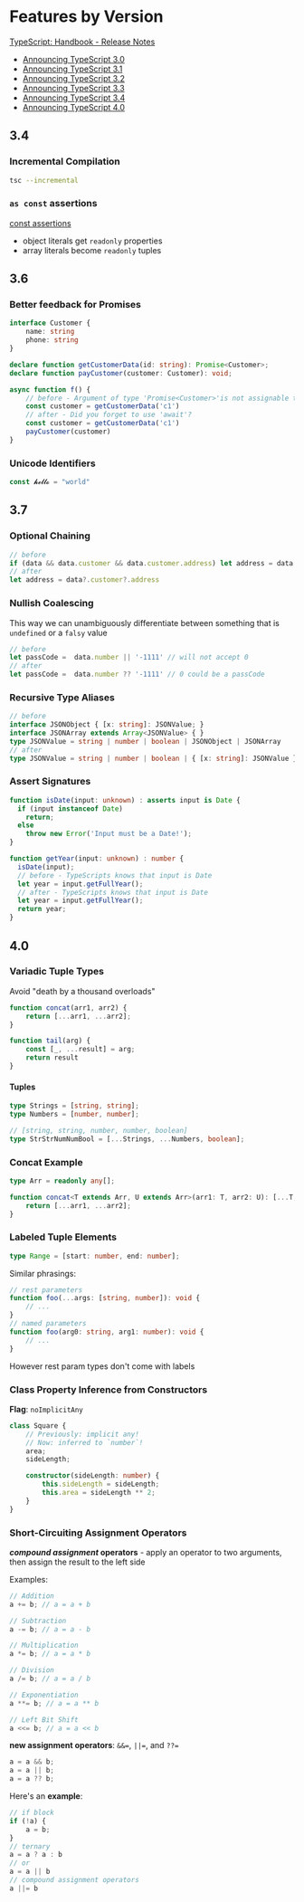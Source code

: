 
# Features by Version

[TypeScript: Handbook - Release Notes](https://www.typescriptlang.org/docs/handbook/release-notes/overview.html)

* [Announcing TypeScript 3.0](https://devblogs.microsoft.com/typescript/announcing-typescript-3-0/)
* [Announcing TypeScript 3.1](https://devblogs.microsoft.com/typescript/announcing-typescript-3-1/)
* [Announcing TypeScript 3.2](https://devblogs.microsoft.com/typescript/announcing-typescript-3-2/)
* [Announcing TypeScript 3.3](https://devblogs.microsoft.com/typescript/announcing-typescript-3-3/)
* [Announcing TypeScript 3.4](https://devblogs.microsoft.com/typescript/announcing-typescript-3-4/)
* [Announcing TypeScript 4.0](https://devblogs.microsoft.com/typescript/announcing-typescript-4-0/)


## 3.4

### Incremental Compilation

```bash
tsc --incremental
```

### `as const` assertions

[const assertions](https://www.typescriptlang.org/docs/handbook/release-notes/typescript-3-4.html#const-assertions)

* object literals get `readonly` properties
* array literals become `readonly` tuples

## 3.6

### Better feedback for Promises

```ts
interface Customer {
    name: string
    phone: string
}

declare function getCustomerData(id: string): Promise<Customer>;
declare function payCustomer(customer: Customer): void;

async function f() {
    // before - Argument of type 'Promise<Customer>'is not assignable to parameter of type 'Customer'
    const customer = getCustomerData('c1')
    // after - Did you forget to use 'await'?
    const customer = getCustomerData('c1')
    payCustomer(customer)
}
```

### Unicode Identifiers

```ts
const 𝓱𝓮𝓵𝓵𝓸 = "world"
```


## 3.7

### Optional Chaining

```ts
// before
if (data && data.customer && data.customer.address) let address = data.customer.address
// after
let address = data?.customer?.address
```

### Nullish Coalescing

This way we can unambiguously differentiate between something that is `undefined` or a `falsy` value

```ts
// before
let passCode =  data.number || '-1111' // will not accept 0
// after
let passCode =  data.number ?? '-1111' // 0 could be a passCode
```

### Recursive Type Aliases

```ts
// before
interface JSONObject { [x: string]: JSONValue; }
interface JSONArray extends Array<JSONValue> { }
type JSONValue = string | number | boolean | JSONObject | JSONArray
// after
type JSONValue = string | number | boolean | { [x: string]: JSONValue } | Array<JSONValue>
```

### Assert Signatures

```ts
function isDate(input: unknown) : asserts input is Date {
  if (input instanceof Date)
    return;
  else
    throw new Error('Input must be a Date!');
}
```

```ts
function getYear(input: unknown) : number {
  isDate(input);
  // before - TypeScripts knows that input is Date
  let year = input.getFullYear();
  // after - TypeScripts knows that input is Date
  let year = input.getFullYear();
  return year;
}
```


## 4.0

### Variadic Tuple Types

Avoid "death by a thousand overloads"

```js
function concat(arr1, arr2) {
    return [...arr1, ...arr2];
}
```

```js
function tail(arg) {
    const [_, ...result] = arg;
    return result
}
```

#### Tuples

```ts
type Strings = [string, string];
type Numbers = [number, number];

// [string, string, number, number, boolean]
type StrStrNumNumBool = [...Strings, ...Numbers, boolean];
```

### Concat Example


```ts
type Arr = readonly any[];

function concat<T extends Arr, U extends Arr>(arr1: T, arr2: U): [...T, ...U] {
    return [...arr1, ...arr2];
}
```


### Labeled Tuple Elements

```ts
type Range = [start: number, end: number];
```

Similar phrasings:

```ts
// rest parameters
function foo(...args: [string, number]): void {
    // ...
}
// named parameters
function foo(arg0: string, arg1: number): void {
    // ...
}
```

However rest param types don't come with labels

### Class Property Inference from Constructors

**Flag**: `noImplicitAny`

```ts
class Square {
    // Previously: implicit any!
    // Now: inferred to `number`!
    area;
    sideLength;

    constructor(sideLength: number) {
        this.sideLength = sideLength;
        this.area = sideLength ** 2;
    }
}
```

### Short-Circuiting Assignment Operators

***compound assignment* operators** - apply an operator to two arguments, then assign the result to the left side

Examples:

```js
// Addition
a += b; // a = a + b

// Subtraction
a -= b; // a = a - b

// Multiplication
a *= b; // a = a * b

// Division
a /= b; // a = a / b

// Exponentiation
a **= b; // a = a ** b

// Left Bit Shift
a <<= b; // a = a << b
```

**new assignment operators**: `&&=`, `||=`, and `??=`

```ts
a = a && b;
a = a || b;
a = a ?? b;
```

Here's an **example**:

```ts
// if block
if (!a) {
    a = b;
}
// ternary
a = a ? a : b
// or
a = a || b
// compound assignment operators
a ||= b
```

